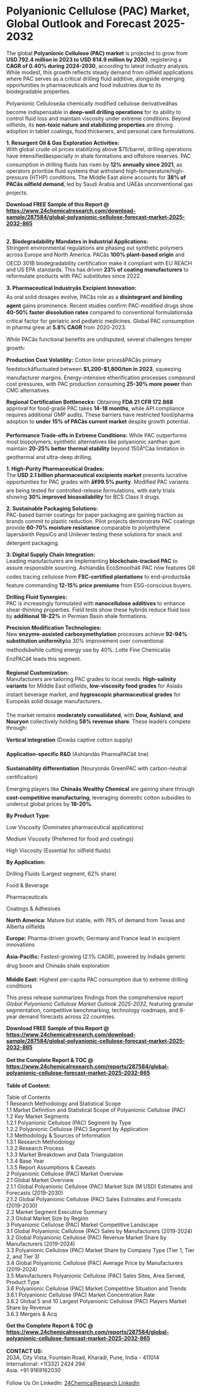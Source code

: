 <h1>Polyanionic Cellulose (PAC) Market, Global Outlook and Forecast 2025-2032</h1><p>The global <strong>Polyanionic Cellulose (PAC) market</strong> is projected to grow from <strong>USD 792.4 million in 2023 to USD 814.9 million by 2030</strong>, registering a <strong>CAGR of 0.40% during 2024-2030</strong>, according to latest industry analysis. While modest, this growth reflects steady demand from oilfield applications where PAC serves as a critical drilling fluid additive, alongside emerging opportunities in pharmaceuticals and food industries due to its biodegradable properties.</p><p>Polyanionic Celluloseâa chemically modified cellulose derivativeâhas become indispensable in <strong>deep-well drilling operations</strong> for its ability to control fluid loss and maintain viscosity under extreme conditions. Beyond oilfields, its <strong>non-toxic nature and stabilizing properties</strong> are driving adoption in tablet coatings, food thickeners, and personal care formulations.</p><p><strong>1. Resurgent Oil &amp; Gas Exploration Activities:</strong><br>
With global crude oil prices stabilizing above $75/barrel, drilling operations have intensifiedâespecially in shale formations and offshore reserves. PAC consumption in drilling fluids has risen by <strong>12% annually since 2021</strong>, as operators prioritize fluid systems that withstand high-temperature/high-pressure (HTHP) conditions. The Middle East alone accounts for <strong>38% of PACâs oilfield demand</strong>, led by Saudi Arabia and UAEâs unconventional gas projects.</p><div><b>Download FREE Sample of this Report @ 
            <a href="https://www.24chemicalresearch.com/download-sample/287584/global-polyanionic-cellulose-forecast-market-2025-2032-865">
            https://www.24chemicalresearch.com/download-sample/287584/global-polyanionic-cellulose-forecast-market-2025-2032-865</a></b></div><br><p><strong>2. Biodegradability Mandates in Industrial Applications:</strong><br>
Stringent environmental regulations are phasing out synthetic polymers across Europe and North America. PACâs <strong>100% plant-based origin</strong> and OECD 301B biodegradability certification make it compliant with EU REACH and US EPA standards. This has driven <strong>23% of coating manufacturers</strong> to reformulate products with PAC substitutes since 2022.</p><p><strong>3. Pharmaceutical Industryâs Excipient Innovation:</strong><br>
As oral solid dosages evolve, PACâs role as a <strong>disintegrant and binding agent</strong> gains prominence. Recent studies confirm PAC-modified drugs show <strong>40-50% faster dissolution rates</strong> compared to conventional formulationsâa critical factor for geriatric and pediatric medicines. Global PAC consumption in pharma grew at <strong>5.8% CAGR</strong> from 2020-2023.</p><p>While PACâs functional benefits are undisputed, several challenges temper growth:</p><p><strong>Production Cost Volatility:</strong> Cotton linter pricesâPACâs primary feedstockâfluctuated between <strong>$1,200-$1,800/ton in 2023</strong>, squeezing manufacturer margins. Energy-intensive etherification processes compound cost pressures, with PAC production consuming <strong>25-30% more power</strong> than CMC alternatives.</p><p><strong>Regional Certification Bottlenecks:</strong> Obtaining <strong>FDA 21 CFR 172.868</strong> approval for food-grade PAC takes <strong>14-18 months</strong>, while API compliance requires additional GMP audits. These barriers have restricted food/pharma adoption to <strong>under 15% of PACâs current market</strong> despite growth potential.</p><p><strong>Performance Trade-offs in Extreme Conditions:</strong> While PAC outperforms most biopolymers, synthetic alternatives like polyanionic xanthan gum maintain <strong>20-25% better thermal stability</strong> beyond 150Â°Câa limitation in geothermal and ultra-deep drilling.</p><p><strong>1. High-Purity Pharmaceutical Grades:</strong><br>
The <strong>USD 2.1 billion pharmaceutical excipients market</strong> presents lucrative opportunities for PAC grades with <strong>â¥99.5% purity</strong>. Modified PAC variants are being tested for controlled-release formulations, with early trials showing <strong>30% improved bioavailability</strong> for BCS Class II drugs.</p><p><strong>2. Sustainable Packaging Solutions:</strong><br>
PAC-based barrier coatings for paper packaging are gaining traction as brands commit to plastic reduction. Pilot projects demonstrate PAC coatings provide <strong>60-70% moisture resistance</strong> comparable to polyethylene layersâwith PepsiCo and Unilever testing these solutions for snack and detergent packaging.</p><p><strong>3. Digital Supply Chain Integration:</strong><br>
Leading manufacturers are implementing <strong>blockchain-tracked PAC</strong> to assure responsible sourcing. Ashlandâs EcoSmoothâ¢ PAC now features QR codes tracing cellulose from <strong>FSC-certified plantations</strong> to end-productsâa feature commanding <strong>12-15% price premiums</strong> from ESG-conscious buyers.</p><p><strong>Drilling Fluid Synergies:</strong><br>
	PAC is increasingly formulated with <strong>nanocellulose additives</strong> to enhance shear-thinning properties. Field tests show these hybrids reduce fluid loss by <strong>additional 18-22%</strong> in Permian Basin shale formations.</p><p><strong>Precision Modification Technologies:</strong><br>
	New <strong>enzyme-assisted carboxymethylation</strong> processes achieve <strong>92-94% substitution uniformity</strong>âa 30% improvement over conventional methodsâwhile cutting energy use by 40%. Lotte Fine Chemicalâs EnzPACâ¢ leads this segment.</p><p><strong>Regional Customization:</strong><br>
	Manufacturers are tailoring PAC grades to local needs: <strong>High-salinity variants</strong> for Middle East oilfields, <strong>low-viscosity food grades</strong> for Asiaâs instant beverage market, and <strong>hygroscopic pharmaceutical grades</strong> for Europeâs solid dosage manufacturers.</p><p>The market remains <strong>moderately consolidated</strong>, with <strong>Dow, Ashland, and Nouryon</strong> collectively holding <strong>58% revenue share</strong>. These leaders compete through:</p><p><strong>Vertical integration</strong> (Dowâs captive cotton supply)</p><p><strong>Application-specific R&amp;D</strong> (Ashlandâs PharmaPACâ¢ line)</p><p><strong>Sustainability differentiation</strong> (Nouryonâs GreenPAC with carbon-neutral certification)</p><p>Emerging players like <strong>Chinaâs Wealthy Chemical</strong> are gaining share through <strong>cost-competitive manufacturing</strong>, leveraging domestic cotton subsidies to undercut global prices by <strong>18-20%</strong>.</p><p><strong>By Product Type:</strong></p><p>Low Viscosity (Dominates pharmaceutical applications)</p><p>Medium Viscosity (Preferred for food and coatings)</p><p>High Viscosity (Essential for oilfield fluids)</p><p><strong>By Application:</strong></p><p>Drilling Fluids (Largest segment, 62% share)</p><p>Food &amp; Beverage</p><p>Pharmaceuticals</p><p>Coatings &amp; Adhesives</p><p><strong>North America:</strong> Mature but stable, with 78% of demand from Texas and Alberta oilfields</p><p><strong>Europe:</strong> Pharma-driven growth; Germany and France lead in excipient innovations</p><p><strong>Asia-Pacific:</strong> Fastest-growing (2.1% CAGR), powered by Indiaâs generic drug boom and Chinaâs shale exploration</p><p><strong>Middle East:</strong> Highest per-capita PAC consumption due to extreme drilling conditions</p><p>This press release summarizes findings from the comprehensive report <em>Global Polyanionic Cellulose Market Outlook 2025-2032</em>, featuring granular segmentation, competitive benchmarking, technology roadmaps, and 8-year demand forecasts across 22 countries.</p><div><b>Download FREE Sample of this Report @ 
            <a href="https://www.24chemicalresearch.com/download-sample/287584/global-polyanionic-cellulose-forecast-market-2025-2032-865">
            https://www.24chemicalresearch.com/download-sample/287584/global-polyanionic-cellulose-forecast-market-2025-2032-865</a></b></div><br><div><b>Get the Complete Report & TOC @ 
            <a href="https://www.24chemicalresearch.com/reports/287584/global-polyanionic-cellulose-forecast-market-2025-2032-865">
            https://www.24chemicalresearch.com/reports/287584/global-polyanionic-cellulose-forecast-market-2025-2032-865</a></b></div><br>
            <b>Table of Content:</b><p>Table of Contents<br />
1 Research Methodology and Statistical Scope<br />
1.1 Market Definition and Statistical Scope of Polyanionic Cellulose (PAC)<br />
1.2 Key Market Segments<br />
1.2.1 Polyanionic Cellulose (PAC) Segment by Type<br />
1.2.2 Polyanionic Cellulose (PAC) Segment by Application<br />
1.3 Methodology & Sources of Information<br />
1.3.1 Research Methodology<br />
1.3.2 Research Process<br />
1.3.3 Market Breakdown and Data Triangulation<br />
1.3.4 Base Year<br />
1.3.5 Report Assumptions & Caveats<br />
2 Polyanionic Cellulose (PAC) Market Overview<br />
2.1 Global Market Overview<br />
2.1.1 Global Polyanionic Cellulose (PAC) Market Size (M USD) Estimates and Forecasts (2019-2030)<br />
2.1.2 Global Polyanionic Cellulose (PAC) Sales Estimates and Forecasts (2019-2030)<br />
2.2 Market Segment Executive Summary<br />
2.3 Global Market Size by Region<br />
3 Polyanionic Cellulose (PAC) Market Competitive Landscape<br />
3.1 Global Polyanionic Cellulose (PAC) Sales by Manufacturers (2019-2024)<br />
3.2 Global Polyanionic Cellulose (PAC) Revenue Market Share by Manufacturers (2019-2024)<br />
3.3 Polyanionic Cellulose (PAC) Market Share by Company Type (Tier 1, Tier 2, and Tier 3)<br />
3.4 Global Polyanionic Cellulose (PAC) Average Price by Manufacturers (2019-2024)<br />
3.5 Manufacturers Polyanionic Cellulose (PAC) Sales Sites, Area Served, Product Type<br />
3.6 Polyanionic Cellulose (PAC) Market Competitive Situation and Trends<br />
3.6.1 Polyanionic Cellulose (PAC) Market Concentration Rate<br />
3.6.2 Global 5 and 10 Largest Polyanionic Cellulose (PAC) Players Market Share by Revenue<br />
3.6.3 Mergers & Acq</p><div><b>Get the Complete Report & TOC @ 
            <a href="https://www.24chemicalresearch.com/reports/287584/global-polyanionic-cellulose-forecast-market-2025-2032-865">
            https://www.24chemicalresearch.com/reports/287584/global-polyanionic-cellulose-forecast-market-2025-2032-865</a></b></div><br><b>CONTACT US:</b><br>
            203A, City Vista, Fountain Road, Kharadi, Pune, India - 411014<br>
            International: +1(332) 2424 294<br>
            Asia: +91 9169162030 <br><br>
            Follow Us On LinkedIn: <a href="https://www.linkedin.com/company/24chemicalresearch/">24ChemicalResearch LinkedIn</a>